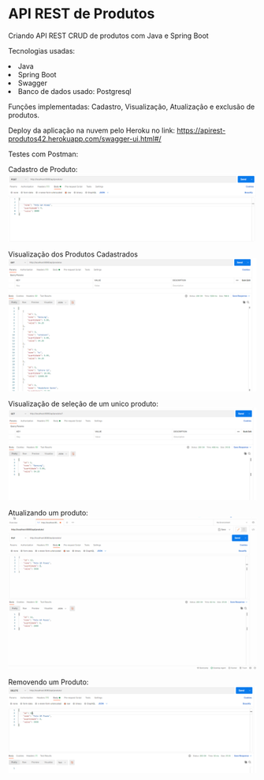 # API REST de Produtos
Criando API REST CRUD de produtos com Java e Spring Boot

Tecnologias usadas:

<li>Java</li>
<li>Spring Boot</li>
<li>Swagger</li>
<li>Banco de dados usado: Postgresql</li>

Funções implementadas: Cadastro, Visualização, Atualização e exclusão de produtos.

Deploy da aplicação na nuvem pelo Heroku no link: https://apirest-produtos42.herokuapp.com/swagger-ui.html#/



Testes com Postman: 


Cadastro de Produto:
![Print da tela do postman salvando um novo produto](https://github.com/Rayane420/JavaApiRest/blob/main/Salvando%20Produto.png)

Visualização dos Produtos Cadastrados
![Print da tela do postman listando produtos](https://github.com/Rayane420/JavaApiRest/blob/main/Listando%20produtos.png)

Visualização de seleção de um unico produto:
![Print da tela do postman listando produtos](https://github.com/Rayane420/JavaApiRest/blob/main/Listando%201%20produto.png)

Atualizando um produto:
![Print da tela do postman listando produtos](https://github.com/Rayane420/JavaApiRest/blob/main/Atualizando%20dados%20do%20produto.gif)

Removendo um Produto:
![Print da tela do postman listando produtos](https://github.com/Rayane420/JavaApiRest/blob/main/Deletando%20Produto.png)
